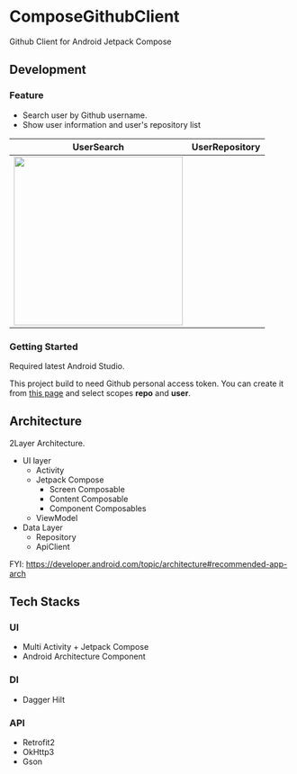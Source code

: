 # ComposeGithubClient
Github Client for Android Jetpack Compose

## Development
### Feature
- Search user by Github username.
- Show user information and user's repository list

|UserSearch|UserRepository|
|---|---|
|<img src="https://user-images.githubusercontent.com/19250035/179735564-ae24f0f5-eb9c-4168-ba12-8042c59b7f85.png" width=300>||

### Getting Started
Required latest Android Studio.

This project build to need Github personal access token.
You can create it from [this page](https://github.com/settings/tokens) and select scopes **repo** and **user**.

## Architecture
2Layer Architecture.
- UI layer
  - Activity
  - Jetpack Compose
    - Screen Composable
    - Content Composable
    - Component Composables
  - ViewModel
- Data Layer
  - Repository
  - ApiClient

FYI: https://developer.android.com/topic/architecture#recommended-app-arch

## Tech Stacks
### UI
- Multi Activity + Jetpack Compose
- Android Architecture Component

### DI
- Dagger Hilt

### API
- Retrofit2
- OkHttp3
- Gson

